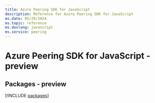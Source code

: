 ```yaml
---
title: Azure Peering SDK for JavaScript
description: Reference for Azure Peering SDK for JavaScript
ms.date: 05/29/2024
ms.topic: reference
ms.devlang: javascript
ms.service: peering
---
```

# Azure Peering SDK for JavaScript - preview
## Packages - preview
[!INCLUDE [packages](peering-index.md)]
